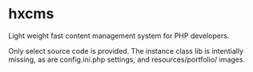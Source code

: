 # hxcms
Light weight fast content management system for PHP developers.

Only select source code is provided. The instance class lib is intentially missing, as are config.ini.php settings, and resources/portfolio/ images.
